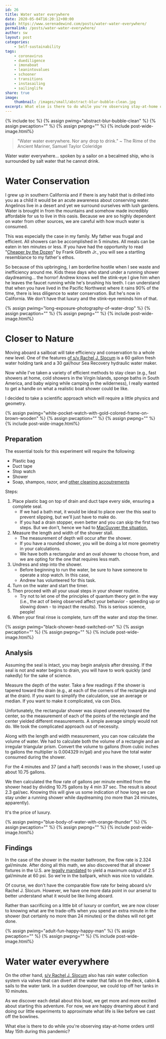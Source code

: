 ```yaml
---
id: 26
title: Water water everywhere
date: 2020-05-04T16:20:12+00:00
guid: https://www.serenadewind.com/posts/water-water-everywhere/
permalink: /posts/water-water-everywhere/
author: sw
layout: post
categories:
    - Self-sustainability
tags:
    - coronavirus
    - duediligence
    - imonaboat
    - leanintovalues
    - schooner
    - transitions
    - instasailing
    - sailinglife
share: true
image:
    thumbnail: /images/small/abstract-blur-bubble-clean.jpg 
excerpt: What else is there to do while you're observing stay-at-home orders until May 15th during this pandemic? We performed a little experiment at home to measure the amount of water used while showering so we could figure out how long can we daydream in the shower.
---
```

{% include toc %}
{% assign pwimg="abstract-blur-bubble-clean" %}
{% assign pwcaption="" %}
{% assign pwpng="" %}
{% include post-wide-image.html%}

>"Water water everywhere. Nor any drop to drink." ~ The Rime of the Ancient Mariner, Samuel Taylor Coleridge

Water water everywhere... spoken by a sailor on a becalmed ship, who is surrounded by salt water that he cannot drink.

# Water Conservation

I grew up in southern California and if there is any habit that is drilled into you as a child it would be an acute awareness about conserving water. Angelinos live in a desert and yet we surround ourselves with lush gardens. Water is brought in from the mountains and somehow made incredibly affordable for us to live in this oasis. Because we are so highly dependent on water from other sources, we are careful with how much water is consumed.

This was especially the case in my family. My father was frugal and efficient. All showers can be accomplished in 5 minutes. All meals can be eaten in ten minutes or less. If you have had the opportunity to read "[Cheaper by the Dozen](https://www.amazon.com/Cheaper-Dozen-Perennial-Classics-Gilbreth/dp/006008460X "Cheaper by the Dozen")" by Frank Gilbreth Jr., you will see a startling resemblance to my father's ethos.

So because of this upbringing, I am borderline hostile when I see waste and inefficiency around me. Kids these days who stand under a running shower daydreaming... the horror! Andrew knows well the stink-eye I give him when he leaves the faucet running while he's brushing his teeth. I can understand that when you have lived in the Pacific Northwest where it rains 90% of the time, there is less diligence to water conservation. But he's now in California. We don't have that luxury and the stink-eye reminds him of that.

{% assign pwimg="long-exposure-photography-of-water-drop" %}
{% assign pwcaption="" %}
{% assign pwpng="" %}
{% include post-wide-image.html%}


# Closer to Nature

Moving aboard a sailboat will take efficiency and conservation to a whole new level. One of the features [of s/v Rachel J. Slocum](/about-rachel-j-slocum/) is a 60 gallon fresh water holding tank and a 30 gal/hour Sea Recovery hydraulic water maker.

Now while I've taken a variety of efficient methods to stay clean (e.g., fast showers at home, cold showers in the Virgin Islands, sponge baths in South America, and baby wiping while camping in the wilderness), I really wanted to get a handle on what a realistic boat shower could be like.

I decided to take a scientific approach which will require a little physics and geometry.

{% assign pwimg="white-pocket-watch-with-gold-colored-frame-on-brown-wooden" %}
{% assign pwcaption="" %}
{% assign pwpng="" %}
{% include post-wide-image.html%}


## Preparation

The essential tools for this experiment will require the following:

-   Plastic bag
-   Duct tape
-   Stop watch
-   Shower
-   Soap, shampoo, razor, and [other cleaning accoutrements](https://www.serenadewind.com/posts/going-green/ "various options")

Steps:

1.  Place plastic bag on top of drain and duct tape every side, ensuring a complete seal.
    -   If we had a bath mat, it would be ideal to place over the this seal to prevent slipping, but we'll just have to make do.
    -   If you had a drain stopper, even better and you can skip the first two steps. But we don't, hence we had to [MacGuyver the situation.](https://www.serenadewind.com/posts/upcycle-r-us/)
2.  Measure the length and width of the shower stall.
    -   The measurement of depth will occur after the shower.
    -   If you have a rounded shower, you will be doing a lot more geometry in your calculations.
    -   We have both a rectangular and an oval shower to choose from, and we are opting for the one that requires less math.
3.  Undress and step into the shower.
    -   Before beginning to run the water, be sure to have someone to operate a stop watch. In this case,
    -   Andrew has volunteered for this task.
4.  Turn on the water and start the timer.
5.  Then proceed with all your usual steps in your shower routine.
    -   Try not to let one of the principles of quantum theory get in the way (i.e., the act of being observed affect your behavior - speeding up or slowing down - to impact the results). This is serious science, people!
6.  When your final rinse is complete, turn off the water and stop the timer.

{% assign pwimg="black-shower-head-switched-on" %}
{% assign pwcaption="" %}
{% assign pwpng="" %}
{% include post-wide-image.html%}


## Analysis

Assuming the seal is intact, you may begin analysis after dressing. If the seal is not and water begins to drain, you will have to work quickly (and nakedly) for the sake of science.

Measure the depth of the water. Take a few readings if the shower is tapered toward the drain (e.g., at each of the corners of the rectangle and at the drain). If you want to simplify the calculation, use an average or median. If you want to make it complicated, via con Dios.

Unfortunately, the rectangular shower was sloped unevenly toward the center, so the measurement of each of the points of the rectangle and the center yielded different measurements. A simple average simply would not do. We took the complicated approach out of necessity.

Along with the length and width measurement, you can now calculate the volume of water. We had to calculate both the volume of a rectangle and an irregular triangular prism. Convert the volume to gallons (from cubic inches to gallons the multiplier is 0.004329 in/gal) and you have the total water consumed during the shower.

For the 4 minutes and 37 (and a half) seconds I was in the shower, I used up about 10.75 gallons.

We then calculated the flow rate of gallons per minute emitted from the shower head by dividing 10.75 gallons by 4 min 37 sec. The result is about 2.3 gal/sec. Knowing this will give us some indication of how long we can stay under a running shower while daydreaming (no more than 24 minutes, apparently).

It's the price of luxury.

{% assign pwimg="blue-body-of-water-with-orange-thunder" %}
{% assign pwcaption="" %}
{% assign pwpng="" %}
{% include post-wide-image.html%}


## Findings

In the case of the shower in the master bathroom, the flow rate is 2.324 gal/minute. After doing all this math, we also discovered that all shower fixtures in the U.S. are [legally mandated](https://www.thespruce.com/determine-faucet-shower-flow-rate-gpm-1824859 "legally mandated") to yield a maximum output of 2.5 gal/minute at 60 psi. So we're in the ballpark, which was nice to validate.

Of course, we don't have the comparable flow rate for being aboard s/v Rachel J. Slocum. However, we have one more data point in our arsenal to better understand what it would be like living aboard.

Rather than sacrificing on a little bit of luxury or comfort, we are now closer to knowing what are the trade-offs when you spend an extra minute in the shower (but certainly no more than 24 minutes) or the dishes will not get done.

{% assign pwimg="adult-fun-happy-happy-man" %}
{% assign pwcaption="" %}
{% assign pwpng="" %}
{% include post-wide-image.html%}


# Water water everywhere

On the other hand, [s/v Rachel J. Slocum](/about-rachel-j-slocum/) also has rain water collection system via valves that can divert all the water that falls on the deck, cabin & sails to the water tank. In a sudden downpour, we could top off her tanks in 10 minutes.

As we discover each detail about this boat, we get more and more excited about starting this adventure. For now, we are happy dreaming about it and doing our little experiments to approximate what life is like before we cast off the bowlines.

What else is there to do while you're observing stay-at-home orders until May 15th during this pandemic?
